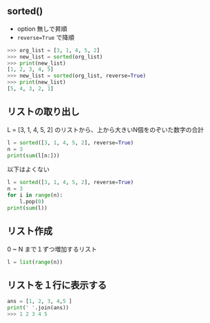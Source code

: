 ## sorted()
- option 無しで昇順
- `reverse=True` で降順
```py
>>> org_list = [3, 1, 4, 5, 2]
>>> new_list = sorted(org_list)
>>> print(new_list)
[1, 2, 3, 4, 5]
>>> new_list = sorted(org_list, reverse=True)
>>> print(new_list)
[5, 4, 3, 2, 1]
```

## リストの取り出し
L = [3, 1, 4, 5, 2] のリストから、上から大きいN個をのぞいた数字の合計

```py
l = sorted([3, 1, 4, 5, 2], reverse=True)
n = 3
print(sum(l[n:]))
```
以下はよくない
```py
l = sorted([3, 1, 4, 5, 2], reverse=True)
n = 3
for i in range(n):
    l.pop(0)
print(sum(l))
```

## リスト作成
0 ~ N まで１ずつ増加するリスト

```py
l = list(range(n))
```

## リストを１行に表示する

```py
ans = [1, 2, 3, 4,5 ]
print(' '.join(ans))
>>> 1 2 3 4 5
```
